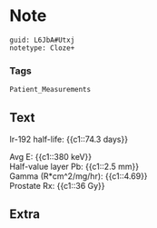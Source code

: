 # Note
```
guid: L6JbA#Utxj
notetype: Cloze+
```

### Tags
```
Patient_Measurements
```

## Text
Ir-192 half-life: {{c1::74.3 days}}<div>         Avg E: {{c1::380 keV}}</div><div>         Half-value layer Pb: {{c1::2.5 mm}}</div><div>         Gamma (R*cm^2/mg/hr): {{c1::4.69}}</div><div>         Prostate Rx: {{c1::36 Gy}}</div>

## Extra

